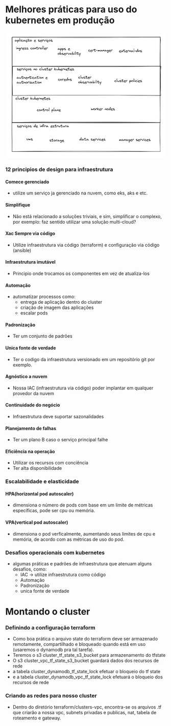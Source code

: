 # Melhores práticas para uso do kubernetes em produção

![Alt text](https://github.com/fabriciolfj/kubernetes_v2/blob/main/kubernetes.png)

### 12 principios de design para infraestrutura

#### Comece gerenciado
- utilize um serviço ja gerenciado na nuvem, como eks, aks e etc.

#### Simplifique
- Não está relacionado a soluções triviais, e sim, simplificar o complexo, por exemplo: faz sentido utilizar uma solução multi-cloud?

#### Xac Sempre via código
- Utilize infraestrutura via código (terraform) e configuração via código (ansible)

#### Infraestrutura imutável
- Principio onde trocamos os componentes em vez de atualiza-los

#### Automação
- automatizar processos como:
  - entrega de aplicação dentro do cluster
  - criação de imagem das aplicações
  - escalar pods


#### Padronização
- Ter um conjunto de padrões 

#### Unica fonte de verdade
- Ter o codigo da infraestrutura versionado em um repositório git por exemplo.

#### Agnóstico a nuvem
- Nossa IAC (infraestrutura via código) poder implantar em qualquer provedor da nuvem

#### Continuidade do negócio
- Infraestrutura deve suportar sazonalidades

#### Planejamento de falhas
- Ter um plano B caso o serviço principal falhe

#### Eficiência na operação
- Utilizar os recursos com conciência
- Ter alta disponibilidade

### Escalabilidade e elasticidade
#### HPA(horizontal pod autoscaler)
- dimensiona o número de pods com base em um limite de métricas específicas, pode ser cpu ou memória.

#### VPA(vertical pod autoscaler)
- dimensiona o pod verficalmente, aumentando seus limites de cpu e memória, de acordo com as métricas de uso do pod.

### Desafios operacionais com kubernetes
- algumas práticas e padrões de infraestrutura que atenuam alguns desafios, como:
  - IAC -> utilize infraestrutura como código
  - Automação
  - Padronização
  - unica fonte de verdade 

# Montando o cluster
### Definindo a configuração terraform
- Como boa prática o arquivo state do terraform deve ser armazenado remotamente, compartilhado e bloqueado quando está em uso (usaremos o dynamodb pra tal tarefa).
- Teremos o s3 cluster_tf_state_s3_bucket para armazenamento do tfstate 
- O s3 cluster_vpc_tf_state_s3_bucket guardará dados dos recursos de rede
- a tabela cluster_dynamodb_tf_state_lock efetuar o bloqueio do tf state
- e a tabela cluster_dynamodb_vpc_tf_state_lock efetuará o bloqueio dos recursos de rede

### Criando as redes para nosso cluster
- Dentro do diretório terraform/clusters-vpc, encontra-se os arquivos .tf que criarão a nossa vpc, subnets privadas e publicas, nat, tabela de roteamento e gateway.
